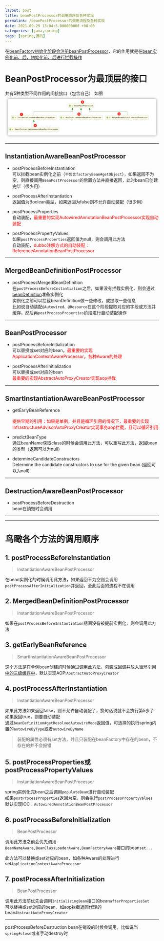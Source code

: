 ```yaml
---
layout: post
title: beanPostProcessor的调用顺序及各种实现
permalink: /beanPostProcessor的调用流程及各种实现
date: 2021-09-29 13:04:5.000000000 +08:00
categories: [java,spring]
tags: [spring,源码]
---
```


在[beanFactory初始化阶段会注册beanPostProcessor](/springBeanFactory流程解析#5-注册拦截bean创建的bean处理器-beanpostprocessor)，它的作用就是在[bean实例化前、后，初始化前、后进行拦截操作](/spring对bean实例化的流程#3-获取不到bean则创建)

# BeanPostProcessor为最顶层的接口
共有5种类型不同作用的间接接口（包含自己）
如图![beanPostProcessor](/assets/images/posts/2021/beanPostProcessor.png)


---

## **InstantiationAwareBeanPostProcessor**

* postProcessBeforeInstantiation  
可以拦截bean实例化之前（`不包含factoryBean#getObject`），如果返回不为空，则直接调用`BeanPostProcessor`的后置方法并直接返回，此时bean已创建完毕（很少用）

* postProcessAfterInstantiation  
返回值为Boolean类型，如果返回为false则不允许自动装配（很少用）

* postProcessProperties  
自动装配，<font color='red'>最重要的实现AutowiredAnnotationBeanPostProcessor实现自动装配</font>

* postProcessPropertyValues  
如果`postProcessProperties`返回值为null，则会调用此方法  <br/>
    自动装配，<font color='red'>dubbo注解方式的自动装配：ReferenceAnnotationBeanPostProcessor</font>

---

## MergedBeanDefinitionPostProcessor
* postProcessMergedBeanDefinition  
在`postProcessBeforeInstantiation`之后，如果没有拦截实例化、则会通过[beanDefinition](/springBeanFactory流程解析#4-beandefinitionregistry)准备实例化  
实例化之前可以拦截beanDefinition做一些修改，或提取一些信息  
比如说自动装配`@Autowired、@Resource`在这个阶段提取对应的字段或方法并缓存，然后再`postProcessProperties`阶段进行自动装配操作


---

## **BeanPostProcessor**

* postProcessBeforeInitialization  
可以替换或set对应的bean，<font color='red'>最重要的实现ApplicationContextAwareProcessor，各种Aware的处理</font>

* postProcessAfterInitialization  
可以替换或set对应的bean  <br/>
  <font color='red'>最重要的实现AbstractAutoProxyCreator实现aop拦截</font>

---

## **SmartInstantiationAwareBeanPostProcessor**  

* getEarlyBeanReference<br/>    
  <font color='red'>提供早期的引用：如果是单例，并且是循环引用的情况下，最重要的实现InfrastructureAdvisorAutoProxyCreator实现事务aop拦截，且可以循环引用</font>

* predictBeanType  
通过beanName获取class的时候会调用此方法，可以重写此方法，返回bean的类型（返回可以为null）

* determineCandidateConstructors  
Determine the candidate constructors to use for the given bean.(返回可以为null)

---

## DestructionAwareBeanPostProcessor
* postProcessBeforeDestruction  
  bean在销毁时会调用


---
---

# 鸟瞰各个方法的调用顺序

## 1. postProcessBeforeInstantiation  
> InstantiationAwareBeanPostProcessor  

在bean实例化的时候调用此方法，如果返回不为空则会调用`postProcessAfterInitialization`并返回，至此后面的流程不在调用
   
## 2. MergedBeanDefinitionPostProcessor
> InstantiationAwareBeanPostProcessor

如果在`postProcessBeforeInstantiation`期间没有被提前实例化，则会调用此方法
   
## 3. getEarlyBeanReference
> SmartInstantiationAwareBeanPostProcessor

这个方法是在单例bean创建的时候通过调用此方法，包装成回调并[放入循环引用中的三级缓存中](/spring对bean实例化的流程#三级缓存)，默认实现AOP:`AbstractAutoProxyCreator`

## 4. postProcessAfterInstantiation  
> InstantiationAwareBeanPostProcessor

如果此方法如果返回false，则不允许自动装配了，换句话说就不会执行第5步了
如果返回true，则要自动装配    
通过`beanDefinition#getResolvedAutowireMode`返回值，可选择的执行spring内置的`autowireByType`或者`autowireByName`  
> 装配的属性必须有set方法，并且只装配在beanFactory中存在的bean，不存在的并不会报错  

## 5. postProcessProperties或postProcessPropertyValues
> InstantiationAwareBeanPostProcessor

spring实例化完bean之后调用`populateBean`进行自动装配  
如果`postProcessProperties`返回为空，则会执行`postProcessPropertyValues`  
默认实现IOC：`AutowiredAnnotationBeanPostProcessor`

## 6. postProcessBeforeInitialization
> BeanPostProcessor

调用此方法之前会优先调用`BeanNameAware,BeanClassLoaderAware,BeanFactoryAware`接口的bean`set...`  

此方法可以替换或set对应的bean，如各种Aware的处理进行set`ApplicationContextAwareProcessor`

## 7. postProcessAfterInitialization
> BeanPostProcessor

调用此方法前优先会调用`InitializingBean`接口的bean`afterPropertiesSet`  
可以替换或set对应的bean，如aop拦截返回代理的bean`AbstractAutoProxyCreator`

---

postProcessBeforeDestruction
bean在销毁的时候会调用，比如说当`spring#close`或者手动destroy时
